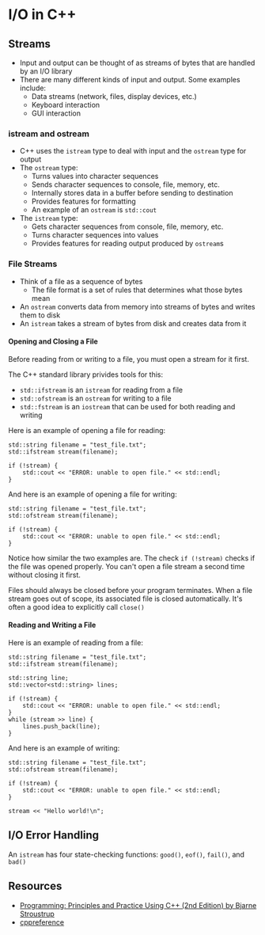 # I/O in C++

## Streams

- Input and output can be thought of as streams of bytes that are handled by an I/O library
- There are many different kinds of input and output. Some examples include:
  - Data streams (network, files, display devices, etc.)
  - Keyboard interaction
  - GUI interaction

### istream and ostream

- C++ uses the `istream` type to deal with input and the `ostream` type for output
- The `ostream` type:
  - Turns values into character sequences
  - Sends character sequences to console, file, memory, etc.
  - Internally stores data in a buffer before sending to destination
  - Provides features for formatting
  - An example of an `ostream` is `std::cout`
- The `istream` type:
  - Gets character sequences from console, file, memory, etc.
  - Turns character sequences into values
  - Provides features for reading output produced by `ostream`s

### File Streams

- Think of a file as a sequence of bytes
  - The file format is a set of rules that determines what those bytes mean
- An `ostream` converts data from memory into streams of bytes and writes them to disk
- An `istream` takes a stream of bytes from disk and creates data from it

#### Opening and Closing a File

Before reading from or writing to a file, you must open a stream for it first.

The C++ standard library privides tools for this:

- `std::ifstream` is an `istream` for reading from a file
- `std::ofstream` is an `ostream` for writing to a file
- `std::fstream` is an `iostream` that can be used for both reading and writing

Here is an example of opening a file for reading:

```
std::string filename = "test_file.txt";
std::ifstream stream(filename);

if (!stream) {
    std::cout << "ERROR: unable to open file." << std::endl;
}
```

And here is an example of opening a file for writing:

```
std::string filename = "test_file.txt";
std::ofstream stream(filename);

if (!stream) {
    std::cout << "ERROR: unable to open file." << std::endl;
}
```

Notice how similar the two examples are. The check `if (!stream)` checks if the file was opened properly. You can't open a file stream a second time without closing it first.

Files should always be closed before your program terminates. When a file stream goes out of scope, its associated file is closed automatically. It's often a good idea to explicitly call `close()`

#### Reading and Writing a File

Here is an example of reading from a file:

```
std::string filename = "test_file.txt";
std::ifstream stream(filename);

std::string line;
std::vector<std::string> lines;

if (!stream) {
    std::cout << "ERROR: unable to open file." << std::endl;
}
while (stream >> line) {
    lines.push_back(line);
}
```

And here is an example of writing:

```
std::string filename = "test_file.txt";
std::ofstream stream(filename);

if (!stream) {
    std::cout << "ERROR: unable to open file." << std::endl;
}

stream << "Hello world!\n";
```

## I/O Error Handling

An `istream` has four state-checking functions: `good()`, `eof()`, `fail()`, and `bad()`

## Resources

- [Programming: Principles and Practice Using C++ (2nd Edition) by Bjarne Stroustrup](https://www.amazon.com/Programming-Principles-Practice-Using-2nd/dp/0321992784)
- [cppreference](https://en.cppreference.com/w/)
